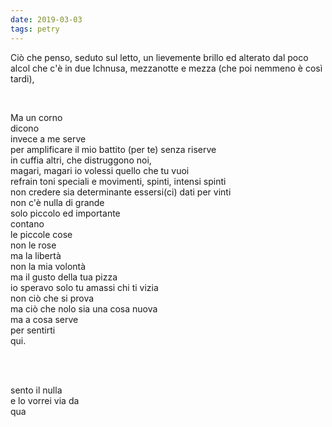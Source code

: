 ```yaml
---
date: 2019-03-03
tags: petry
---
```

Ciò che penso, seduto sul letto, un lievemente brillo ed alterato dal poco alcol che c'è in due Ichnusa, mezzanotte e mezza (che poi nemmeno è così tardi),

<br>

Ma un corno   
dicono   
invece a me serve   
per amplificare il mio battito (per te) senza riserve   
in cuffia altri, che distruggono noi,   
magari, magari io volessi quello che tu vuoi   
refrain toni speciali e movimenti, spinti, intensi spinti   
non credere sia determinante essersi(ci) dati per vinti   
non c'è nulla di grande   
solo piccolo ed importante   
contano   
le piccole cose   
non le rose   
ma la libertà   
non la mia volontà   
ma il gusto della tua pizza   
io speravo solo tu amassi chi ti vizia   
non ciò che si prova   
ma ciò che nolo sia una cosa nuova   
ma a cosa serve   
per sentirti   
qui.

<br>
<br>

sento il nulla   
e lo vorrei via da   
qua